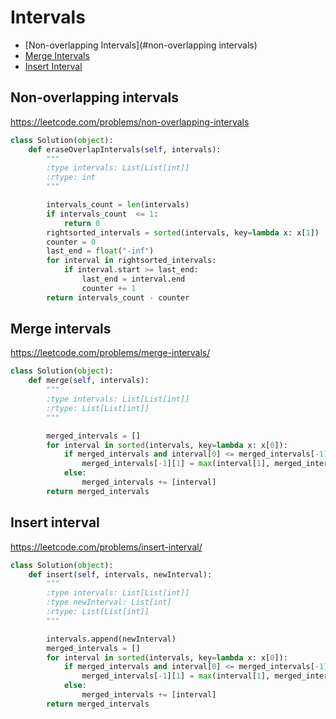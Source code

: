 # Intervals

+ [Non-overlapping Intervals](#non-overlapping intervals)
+ [Merge Intervals](#merge-intervals)
+ [Insert Interval](#insert-interval)



## Non-overlapping intervals

https://leetcode.com/problems/non-overlapping-intervals

```python
class Solution(object):
    def eraseOverlapIntervals(self, intervals):
        """
        :type intervals: List[List[int]]
        :rtype: int
        """

        intervals_count = len(intervals)
        if intervals_count  <= 1:
            return 0
        rightsorted_intervals = sorted(intervals, key=lambda x: x[1])
        counter = 0
        last_end = float("-inf")
        for interval in rightsorted_intervals:
            if interval.start >= last_end:
                last_end = interval.end
                counter += 1
        return intervals_count - counter

```

## Merge intervals

https://leetcode.com/problems/merge-intervals/

```python
class Solution(object):
    def merge(self, intervals):
        """
        :type intervals: List[List[int]]
        :rtype: List[List[int]]
        """

        merged_intervals = []
        for interval in sorted(intervals, key=lambda x: x[0]):
            if merged_intervals and interval[0] <= merged_intervals[-1][1]:
                merged_intervals[-1][1] = max(interval[1], merged_intervals[-1][1])
            else:
                merged_intervals += [interval]
        return merged_intervals

```

## Insert interval

https://leetcode.com/problems/insert-interval/

```python
class Solution(object):
    def insert(self, intervals, newInterval):
        """
        :type intervals: List[List[int]]
        :type newInterval: List[int]
        :rtype: List[List[int]]
        """

        intervals.append(newInterval)
        merged_intervals = []
        for interval in sorted(intervals, key=lambda x: x[0]):
            if merged_intervals and interval[0] <= merged_intervals[-1][1]:
                merged_intervals[-1][1] = max(interval[1], merged_intervals[-1][1])
            else:
                merged_intervals += [interval]
        return merged_intervals

```
